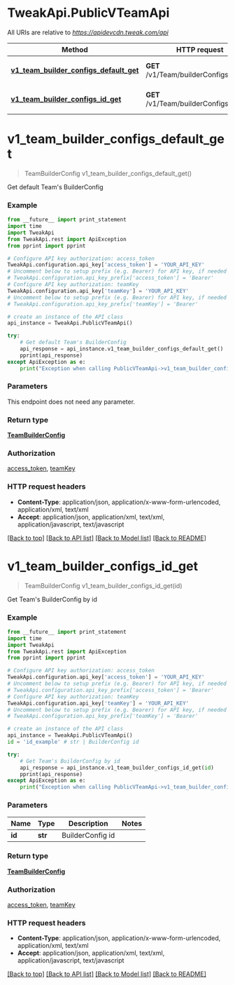 # TweakApi.PublicVTeamApi

All URIs are relative to *https://apidevcdn.tweak.com/api*

Method | HTTP request | Description
------------- | ------------- | -------------
[**v1_team_builder_configs_default_get**](PublicVTeamApi.md#v1_team_builder_configs_default_get) | **GET** /v1/Team/builderConfigs/default | Get default Team&#39;s BuilderConfig
[**v1_team_builder_configs_id_get**](PublicVTeamApi.md#v1_team_builder_configs_id_get) | **GET** /v1/Team/builderConfigs/{id} | Get Team&#39;s BuilderConfig by id


# **v1_team_builder_configs_default_get**
> TeamBuilderConfig v1_team_builder_configs_default_get()

Get default Team's BuilderConfig

### Example 
```python
from __future__ import print_statement
import time
import TweakApi
from TweakApi.rest import ApiException
from pprint import pprint

# Configure API key authorization: access_token
TweakApi.configuration.api_key['access_token'] = 'YOUR_API_KEY'
# Uncomment below to setup prefix (e.g. Bearer) for API key, if needed
# TweakApi.configuration.api_key_prefix['access_token'] = 'Bearer'
# Configure API key authorization: teamKey
TweakApi.configuration.api_key['teamKey'] = 'YOUR_API_KEY'
# Uncomment below to setup prefix (e.g. Bearer) for API key, if needed
# TweakApi.configuration.api_key_prefix['teamKey'] = 'Bearer'

# create an instance of the API class
api_instance = TweakApi.PublicVTeamApi()

try: 
    # Get default Team's BuilderConfig
    api_response = api_instance.v1_team_builder_configs_default_get()
    pprint(api_response)
except ApiException as e:
    print("Exception when calling PublicVTeamApi->v1_team_builder_configs_default_get: %s\n" % e)
```

### Parameters
This endpoint does not need any parameter.

### Return type

[**TeamBuilderConfig**](TeamBuilderConfig.md)

### Authorization

[access_token](../README.md#access_token), [teamKey](../README.md#teamKey)

### HTTP request headers

 - **Content-Type**: application/json, application/x-www-form-urlencoded, application/xml, text/xml
 - **Accept**: application/json, application/xml, text/xml, application/javascript, text/javascript

[[Back to top]](#) [[Back to API list]](../README.md#documentation-for-api-endpoints) [[Back to Model list]](../README.md#documentation-for-models) [[Back to README]](../README.md)

# **v1_team_builder_configs_id_get**
> TeamBuilderConfig v1_team_builder_configs_id_get(id)

Get Team's BuilderConfig by id

### Example 
```python
from __future__ import print_statement
import time
import TweakApi
from TweakApi.rest import ApiException
from pprint import pprint

# Configure API key authorization: access_token
TweakApi.configuration.api_key['access_token'] = 'YOUR_API_KEY'
# Uncomment below to setup prefix (e.g. Bearer) for API key, if needed
# TweakApi.configuration.api_key_prefix['access_token'] = 'Bearer'
# Configure API key authorization: teamKey
TweakApi.configuration.api_key['teamKey'] = 'YOUR_API_KEY'
# Uncomment below to setup prefix (e.g. Bearer) for API key, if needed
# TweakApi.configuration.api_key_prefix['teamKey'] = 'Bearer'

# create an instance of the API class
api_instance = TweakApi.PublicVTeamApi()
id = 'id_example' # str | BuilderConfig id

try: 
    # Get Team's BuilderConfig by id
    api_response = api_instance.v1_team_builder_configs_id_get(id)
    pprint(api_response)
except ApiException as e:
    print("Exception when calling PublicVTeamApi->v1_team_builder_configs_id_get: %s\n" % e)
```

### Parameters

Name | Type | Description  | Notes
------------- | ------------- | ------------- | -------------
 **id** | **str**| BuilderConfig id | 

### Return type

[**TeamBuilderConfig**](TeamBuilderConfig.md)

### Authorization

[access_token](../README.md#access_token), [teamKey](../README.md#teamKey)

### HTTP request headers

 - **Content-Type**: application/json, application/x-www-form-urlencoded, application/xml, text/xml
 - **Accept**: application/json, application/xml, text/xml, application/javascript, text/javascript

[[Back to top]](#) [[Back to API list]](../README.md#documentation-for-api-endpoints) [[Back to Model list]](../README.md#documentation-for-models) [[Back to README]](../README.md)


